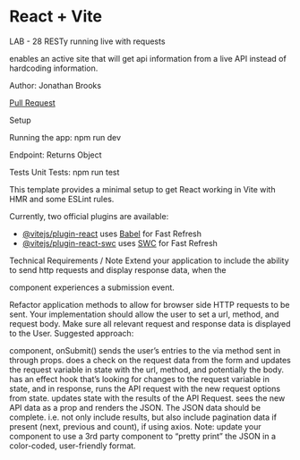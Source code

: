 # React + Vite

LAB - 28
RESTy running live with requests

enables an active site that will get api information from a live API instead of hardcoding information.

Author: Jonathan Brooks

[Pull Request](https://github.com/jonbrooks01/resty/pull/5)

<!-- [deployed server](https://basic-server-4efy.onrender.com) -->

Setup
<!-- .env requirements:PORT - 3001 -->

Running the app: npm run dev

Endpoint: Returns Object

<!-- {
  "domain": "deployment-practice-main.onrender.com/",
  "status": "{name: name}",
 "port":
} -->
Tests
Unit Tests: npm run test
<!-- Lint Tests: npm run lint -->

<!-- UML:
![UML](./UML.png) -->

This template provides a minimal setup to get React working in Vite with HMR and some ESLint rules.

Currently, two official plugins are available:

- [@vitejs/plugin-react](https://github.com/vitejs/vite-plugin-react/blob/main/packages/plugin-react/README.md) uses [Babel](https://babeljs.io/) for Fast Refresh
- [@vitejs/plugin-react-swc](https://github.com/vitejs/vite-plugin-react-swc) uses [SWC](https://swc.rs/) for Fast Refresh


Technical Requirements / Note
Extend your application to include the ability to send http requests and display response data, when the <Form /> component experiences a submission event.

Refactor application methods to allow for browser side HTTP requests to be sent.
Your implementation should allow the user to set a url, method, and request body.
Make sure all relevant request and response data is displayed to the User.
Suggested approach:

<Form /> component, onSubmit() sends the user’s entries to the <App /> via method sent in through props.
<App /> does a check on the request data from the form and updates the request variable in state with the url, method, and potentially the body.
<App /> has an effect hook that’s looking for changes to the request variable in state, and in response, runs the API request with the new request options from state.
<App /> updates state with the results of the API Request.
<Results /> sees the new API data as a prop and renders the JSON. The JSON data should be complete. i.e. not only include results, but also include pagination data if present (next, previous and count), if using axios.
Note: update your <Results /> component to use a 3rd party component to “pretty print” the JSON in a color-coded, user-friendly format.